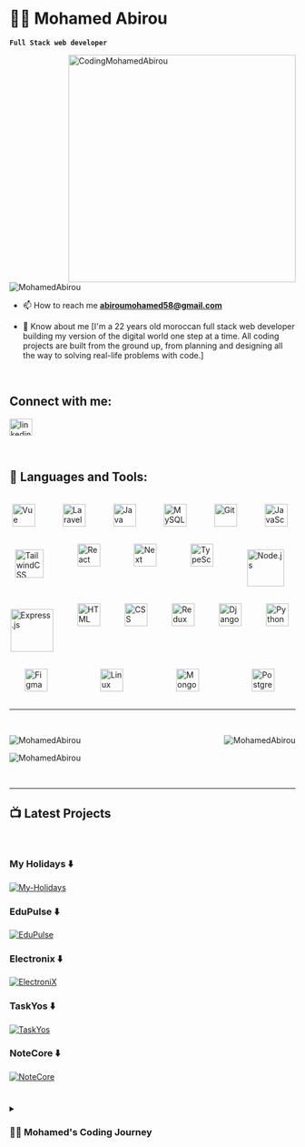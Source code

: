 # 🏄‍♂️ Mohamed Abirou

**`Full Stack web developer`**

<img align="right" alt="CodingMohamedAbirou" width="400" src="https://i.giphy.com/media/qgQUggAC3Pfv687qPC/giphy.webp"/>

<p align="left"> <img src="https://komarev.com/ghpvc/?username=MohamedAbirou&label=Profile%20views&color=brightgreen&style=plastic" alt="MohamedAbirou" /> </p>

- 📫 How to reach me **abiroumohamed58@gmail.com**

- 📄 Know about me [I'm a 22 years old moroccan full stack web developer building my version of the digital world one step at a time. All coding projects are built from the ground up, from planning and designing all the way to solving real-life problems with code.]

<br />

## Connect with me:
<p align="left">
<a href="https://www.linkedin.com/in/mohamed-abirou-34ba39241/" target="blank"><img align="center" src="https://raw.githubusercontent.com/rahuldkjain/github-profile-readme-generator/master/src/images/icons/Social/linked-in-alt.svg" alt="linkedin.com/in/mohamed-abirou-920b93258" height="30" width="40" /></a>
</p>

<br />

## 🧰 Languages and Tools:
<br />
<div style="display: flex; flex-wrap: wrap; justify-content: space-around; gap: 30px;">
 <img  alt="Vue" width="40px" style="padding-right:10px;" src="https://cdn.jsdelivr.net/gh/devicons/devicon/icons/vuejs/vuejs-original.svg" />
 <img  alt="Laravel" width="40px" style="padding-right:10px;" src="https://cdn.jsdelivr.net/gh/devicons/devicon@latest/icons/laravel/laravel-original.svg" />        
 <img  alt="Java" width="40px" style="padding-right:10px;" src="https://cdn.jsdelivr.net/gh/devicons/devicon@latest/icons/java/java-original.svg" />        
 <img  alt="MySQL" width="40px" style="padding-right:10px;" src="https://cdn.jsdelivr.net/gh/devicons/devicon/icons/mysql/mysql-original.svg" />
 <img  alt="Git" width="40px" style="padding-right:10px;" src="https://cdn.jsdelivr.net/gh/devicons/devicon/icons/git/git-original.svg" />
 <img  alt="JavaScript" width="40px" style="padding-right:10px;" src="https://cdn.jsdelivr.net/gh/devicons/devicon/icons/javascript/javascript-original.svg" />
 <img  alt="TailwindCSS" width="50px" style="padding-right:10px;margin-top:10px" src="https://cdn.jsdelivr.net/gh/devicons/devicon@latest/icons/tailwindcss/tailwindcss-original.svg" />
 <img  alt="React" width="40px" style="padding-right:10px;" src="https://cdn.jsdelivr.net/gh/devicons/devicon/icons/react/react-original.svg" />
 <img  alt="Next" width="40px" style="padding-right:10px;" src="https://cdn.jsdelivr.net/gh/devicons/devicon/icons/nextjs/nextjs-original.svg" />
 <img  alt="TypeScript" width="40px" style="padding-right:10px;" src="https://cdn.jsdelivr.net/gh/devicons/devicon/icons/typescript/typescript-plain.svg" />
 <img  alt="Node.js" width="65px" style="display:block;padding-right:10px;padding-top:10px" src="https://cdn.jsdelivr.net/gh/devicons/devicon@latest/icons/nodejs/nodejs-original-wordmark.svg" />
 <img  alt="Express.js" width="75px" style="padding-right:10px;padding-top:10px" src="https://cdn.jsdelivr.net/gh/devicons/devicon@latest/icons/express/express-original-wordmark.svg" />
 <img  alt="HTML" width="40px" style="padding-right:10px;" src="https://cdn.jsdelivr.net/gh/devicons/devicon/icons/html5/html5-plain.svg" />
 <img  alt="CSS" width="40px" style="padding-right:10px;" src="https://cdn.jsdelivr.net/gh/devicons/devicon/icons/css3/css3-plain.svg" />
 <img  alt="Redux" width="40px" style="padding-right:10px;" src="https://cdn.jsdelivr.net/gh/devicons/devicon/icons/redux/redux-original.svg" />
 <img  alt="Django" width="40px" style="padding-right:10px;" src="https://cdn.jsdelivr.net/gh/devicons/devicon/icons/django/django-plain.svg" />
 <img  alt="Python" width="40px" style="padding-right:10px;" src="https://cdn.jsdelivr.net/gh/devicons/devicon/icons/python/python-original.svg" />
 <img  alt="Figma" width="40px" style="padding-right:10px;" src="https://cdn.jsdelivr.net/gh/devicons/devicon/icons/figma/figma-original.svg" />
 <img  alt="Linux" width="40px" style="padding-right:10px;" src="https://cdn.jsdelivr.net/gh/devicons/devicon@latest/icons/linux/linux-original.svg" />
 <img  alt="MongoDB" width="40px" style="padding-right:10px;" src="https://cdn.jsdelivr.net/gh/devicons/devicon/icons/mongodb/mongodb-plain-wordmark.svg" /> 
 <img  alt="PostgreSQL" width="40px" style="padding-right:10px;" src="https://cdn.jsdelivr.net/gh/devicons/devicon/icons/postgresql/postgresql-original-wordmark.svg" />
</div>

<br />

---

<br />

<p><img align="right" src="https://github-readme-stats.vercel.app/api/top-langs?username=MohamedAbirou&show_icons=true&locale=en&layout=compact&theme=radical" alt="MohamedAbirou" /></p>

<p align="left"><img src="https://github-readme-stats.vercel.app/api?username=MohamedAbirou&show_icons=true&locale=en&theme=radical" alt="MohamedAbirou" /></p>

<p align="left"><img src="https://github-readme-streak-stats.herokuapp.com/?user=MohamedAbirou&theme=radical" alt="MohamedAbirou" /></p>



<br />

---


## 📺 Latest Projects

<br />

<!-- BEGIN PROJECTS-CARDS -->
### My Holidays ⬇️
 [![My-Holidays](https://github.com/MohamedAbirou/hotel-booking-app/assets/109366637/3b363b46-ba99-4fda-af9f-565647e45f3f)](https://myholidays.onrender.com/)
<br />

### EduPulse ⬇️
[![EduPulse](https://github.com/MohamedAbirou/MohamedAbirou/assets/109366637/c5692df8-bd8d-490c-9bdb-ad00ad80efdc)](https://edu-pulse-org.vercel.app/)
<br />

### Electronix ⬇️
[![ElectroniX](https://github.com/MohamedAbirou/electonix/assets/109366637/20304dc2-d1ad-4099-8be6-9748a2f518e6)](https://electonix.vercel.app/)
<br />

### TaskYos ⬇️
[![TaskYos](https://github.com/Liam-Piro/TaskYos/assets/109366637/f6850d99-ec1a-49be-a35e-2c57bbaf14b8)](https://taskyos.vercel.app/)
<br />

### NoteCore ⬇️
[![NoteCore](https://github.com/Liam-Piro/NoteCore/assets/109366637/15fa0c14-fc31-4062-b496-c985a9191238)](https://note-core.vercel.app/)
<br />
<!-- END PROJECTS-CARDS -->

#

<!-- ### 📊 Stats -->

<!-- ![Forrest's GitHub stats](https://github-readme-stats.vercel.app/api?username=forrestknight&show_icons=true&theme=gruvbox) -->

<!-- ![GitHub Streak](https://streak-stats.demolab.com?user=ForrestKnight&theme=gruvbox&border_radius=4.5) -->

#

<details>
 <summary><h3>👨‍💻 Mohamed's Coding Journey</h3></summary>
   In 2020, after graduating from high school, I embarked on a coding journey. My initial fascination was with Python, but I quickly realized the importance of a strong foundation in algorithms for effective problem-solving and code comprehension. As I delved deeper, I found myself drawn towards web development, starting with the basics - HTML, CSS, and JavaScript, which form the structure, design, and functionality of a website, respectively. Once I had a solid understanding of these core languages, I moved on to learn various frameworks and libraries like React.js, Next.js, Vue.js, Typescript, TailwindCSS, and Node.js and its web framework express.js for the back end side. For Database management, I learned MySQL, MongoDB and PostgreSQL, which allowed me to handle data storage and management effectively. Alongside, I familiarized myself with Figma for designing website templates and the Agile methodology for effective project management. Throughout this journey, I honed my problem-solving techniques and communication skills, including emotional intelligence, which are crucial in the tech industry. Eventually, I decided to specialize in Vuejs/Laravel, leading me to become a full stack web developer. Now, in my final year of my bachelor’s degree, I find myself at a crossroads. I’ve learned so much, yet there’s still so much more to explore. It’s time to get uncomfortable again, to challenge myself and fulfill the dream I had when I started - to build something of my own. And so, the journey continues…
